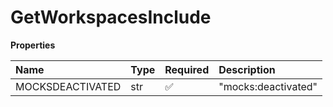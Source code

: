 # GetWorkspacesInclude

**Properties**

| Name             | Type | Required | Description         |
| :--------------- | :--- | :------- | :------------------ |
| MOCKSDEACTIVATED | str  | ✅       | "mocks:deactivated" |

<!-- This file was generated by liblab | https://liblab.com/ -->
